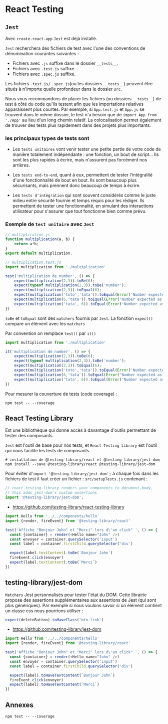 # React Testing

## `Jest`

Avec `create-react-app` `Jest` est déjà installé.

`Jest` recherchera des fichiers de test avec l'une des conventions de dénomination courantes suivantes :

- Fichiers avec `.js` suffixe dans le dossier `__tests__`.
- Fichiers avec `.test.js` suffixe.
- Fichiers avec `.spec.js` suffixe.

Les fichiers `.test.js/` `.spec.js`(ou les dossiers `__tests__`) peuvent être situés à n'importe quelle profondeur dans le dossier `src`.

Nous vous recommandons de placer les fichiers (ou dossiers `__tests__`) de test à côté du code qu'ils testent afin que les importations relatives apparaissent plus courtes. Par exemple, si `App.test.js` et `App.js` se trouvent dans le même dossier, le test n'a besoin que de `import App from './App'` au lieu d'un long chemin relatif. La colocalisation permet également de trouver des tests plus rapidement dans des projets plus importants.

### les principaux types de tests sont

- Les `tests unitaires` vont venir tester une petite partie de votre code de manière totalement indépendante : une fonction, un bout de script... Ils sont les plus rapides à écrire, mais n'assurent pas forcément nos arrières.

- Les `tests end-to-end`, quant à eux, permettent de tester l'intégralité d'une fonctionnalité de bout en bout. Ils sont beaucoup plus sécurisants, mais prennent donc beaucoup de temps à écrire.

- Les `tests d'intégration` qui sont souvent considérés comme le juste milieu entre sécurité fournie et temps requis pour les rédiger. Ils permettent de tester une fonctionnalité, en simulant des interactions utilisateur pour s'assurer que tout fonctionne bien comme prévu.

### Exemple de `test unitaire` avec `Jest`

```javascript
// multiplication.js
function multiplication(a, b) {
    return a*b;
}
export default multiplication;
```

```javascript
// multiplication.test.js
import multiplication from './multiplication'

test('multiplication de number', () => {
    expect(multiplication(2,3)).toBe(6);
    expect(typeof multiplication(2,3)).toBe('number');
    expect(multiplication(2,3)).toEqual(6);
    expect(multiplication('toto','tata')).toEqual(Error('Number expected as parameter'));
    expect(multiplication(6,'tata')).toEqual(Error('Number expected as parameter'));
    expect(multiplication('tata', 6)).toEqual(Error('Number expected as parameter'));
})
```

`toBe` et `toEqual` sont des `matchers` fournis par `Jest`.
La fonction `expect()` compare un élément avec les `matchers`

Par convention on remplace `test()` par `it()`

````javascript
import multiplication from './multiplication'

it('multiplication de number', () => {
    expect(multiplication(2,3)).toBe(6);
    expect(typeof multiplication(2,3)).toBe('number');
    expect(multiplication(2,3)).toEqual(6);
    expect(multiplication('toto','tata')).toEqual(Error('Number expected as parameter'));
    expect(multiplication(6,'tata')).toEqual(Error('Number expected as parameter'));
    expect(multiplication('tata', 6)).toEqual(Error('Number expected as parameter'));
})
````

Pour mesurer la couverture de tests (code coverage) :

````shell script
npm test -- --coverage
````

## React Testing Library

Est une bibliothèque qui donne accès à davantage d'outils permettant de tester des composants.

`Jest` est l'outil de base pour nos tests, et `React Testing Library` est l'outil qui nous facilite les tests de composants.

```shell script
# installation de @testing-library/react et @testing-library/jest-dom
npm install --save @testing-library/react @testing-library/jest-dom
```

Pour éviter d'`import '@testing-library/jest-dom';` à chaque fois dans les fichiers de test il faut créer un fichier : `src/setupTests.js` contenant :

```javascript
// react-testing-library renders your components to document.body,
// this adds jest-dom's custom assertions
import '@testing-library/jest-dom';
```

- <https://github.com/testing-library/react-testing-library>

```javascript
import Hello from '../../components/hello'
import {render, fireEvent} from '@testing-library/react'

test('Affiche "Bonjour John" et "Merci" lors d\'un click" ', () => {
  const {container} = render(<Hello name="John" />)
  const envoyer = container.querySelector('input')
  const label = container.firstChild.querySelector('div')

  expect(label.textContent).toBe(`Bonjour John`)
  fireEvent.click(envoyer)
  expect(label.textContent).toBe(`Merci`)
})
```

## testing-library/jest-dom

`Matchers` Jest personnalisés pour tester l'état du DOM.
Cette librairie propose des assertions supplémentaires aux assertions de Jest (qui sont plus génériques). Par exemple si nous voulons savoir si un élément contient un classe css nous pourrions utiliser :

```javascript
expect(deleteButton).toHaveClass('btn-link')
```

- <https://github.com/testing-library/jest-dom>

```javascript
import Hello from '../../components/hello'
import {render, fireEvent} from '@testing-library/react'

test('Affiche "Bonjour John" et "Merci" lors d\'un click" ', () => {
  const {container} = render(<Hello name="John" />)
  const envoyer = container.querySelector('input')
  const label = container.firstChild.querySelector('div')

  expect(label).toHaveTextContent(`Bonjour John`)
  fireEvent.click(envoyer)
  expect(label).toHaveTextContent(`Merci`)
})
```

## Annexes

```shell script
npm test -- --coverage
```
